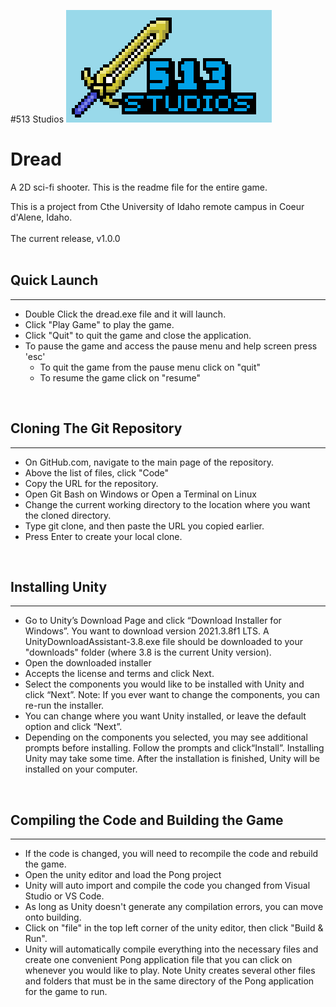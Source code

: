 #513 Studios 
![513 Studios Logo](CompanyLogo/Company_Logo.png)

# Dread
A 2D sci-fi shooter. This is the readme file for the entire game.

This is a project from Cthe University of Idaho remote campus in Coeur d'Alene, Idaho. <br />
<br />
The current release, v1.0.0 <br />
</br>

## Quick Launch
-------------------
- Double Click the dread.exe file and it will launch.<br />
- Click "Play Game" to play the game.<br />
- Click "Quit" to quit the game and close the application.<br />
- To pause the game and access the pause menu and help screen press 'esc'<br />
  - To quit the game from the pause menu click on "quit"
  - To resume the game click on "resume" 
<br />

## Cloning The Git Repository
-------------------
- On GitHub.com, navigate to the main page of the repository.<br />
- Above the list of files, click "Code" <br />
- Copy the URL for the repository. <br />
- Open Git Bash on Windows or Open a Terminal on Linux <br />
- Change the current working directory to the location where you want the cloned directory. <br />
- Type git clone, and then paste the URL you copied earlier. <br />
- Press Enter to create your local clone. <br />
<br />

## Installing Unity
-------------------
- Go to Unity’s Download Page and click “Download Installer for Windows”. You want to download version 2021.3.8f1 LTS. A UnityDownloadAssistant-3.8.exe file should be downloaded to your "downloads" folder (where 3.8 is the current Unity version).<br />
- Open the downloaded installer <br />
- Accepts the license and terms and click Next.<br />
- Select the components you would like to be installed with Unity and       click “Next”. Note: If you ever want to change the components, you can     re-run the installer.<br />
- You can change where you want Unity installed, or leave the default       option and click “Next”.<br />
- Depending on the components you selected, you may see additional prompts    before installing. Follow the prompts and click“Install”. Installing      Unity may take some time. After the installation is finished, Unity        will be installed on your computer. <br />
<br />

## Compiling the Code and Building the Game
-------------------
- If the code is changed, you will need to recompile the code and rebuild the game. <br />
- Open the unity editor and load the Pong project
- Unity will auto import and compile the code you changed from Visual Studio or VS Code. <br />
- As long as Unity doesn't generate any compilation errors, you can move onto building. <br />
- Click on "file" in the top left corner of the unity editor, then click "Build & Run". <br />
- Unity will automatically compile everything into the necessary files and create one convenient Pong application file that you can click on whenever you would like to   play. Note Unity creates several other files and folders that must be in the same directory of the Pong application for the game to run. <br />
<br />



<!-- ## Future Improvements
---------------------
-  -->
